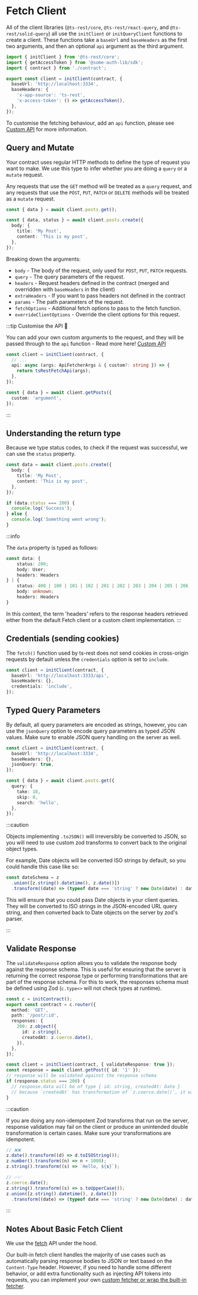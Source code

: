 # Fetch Client

All of the client libraries (`@ts-rest/core`, `@ts-rest/react-query`, and `@ts-rest/solid-query`) all use the `initClient` or `initQueryClient` functions to create a client. These functions take a `baseUrl` and `baseHeaders` as the first two arguments, and then an optional `api` argument as the third argument.

```typescript
import { initClient } from '@ts-rest/core';
import { getAccessToken } from '@some-auth-lib/sdk';
import { contract } from './contract';

export const client = initClient(contract, {
  baseUrl: 'http://localhost:3334',
  baseHeaders: {
    'x-app-source': 'ts-rest',
    'x-access-token': () => getAccessToken(),
  },
});
```

To customise the fetching behaviour, add an `api` function, please see [Custom API](/core/custom.md) for more information.

## Query and Mutate

Your contract uses regular HTTP methods to define the type of request you want to make. We use this type to infer whether you are doing a `query` or a `mutate` request.

Any requests that use the `GET` method will be treated as a `query` request, and any requests that use the `POST`, `PUT`, `PATCH` or `DELETE` methods will be treated as a `mutate` request.

```typescript
const { data } = await client.posts.get();

const { data, status } = await client.posts.create({
  body: {
    title: 'My Post',
    content: 'This is my post',
  },
});
```

Breaking down the arguments:

- `body` - The body of the request, only used for `POST`, `PUT`, `PATCH` requests.
- `query` - The query parameters of the request.
- `headers` - Request headers defined in the contract (merged and overridden with `baseHeaders` in the client)
- `extraHeaders` - If you want to pass headers not defined in the contract
- `params` - The path parameters of the request.
- `fetchOptions` - Additional fetch options to pass to the fetch function.
- `overrideClientOptions` - Override the client options for this request.

:::tip Customise the API 🎨

You can add your own custom arguments to the request, and they will be passed through to the `api` function - Read more here! [Custom API](/core/custom.md)

```typescript
const client = initClient(contract, {
  // ...
  api: async (args: ApiFetcherArgs & { custom?: string }) => {
    return tsRestFetchApi(args);
  },
});

const { data } = await client.getPosts({
  custom: 'argument',
});
```

:::

## Understanding the return type

Because we type status codes, to check if the request was successful, we can use the `status` property.

```typescript
const data = await client.posts.create({
  body: {
    title: 'My Post',
    content: 'This is my post',
  },
});

if (data.status === 200) {
  console.log('Success');
} else {
  console.log('Something went wrong');
}
```

:::info

The `data` property is typed as follows:

```typescript
const data: {
    status: 200;
    body: User;
    headers: Headers
} | {
    status: 400 | 100 | 101 | 102 | 201 | 202 | 203 | 204 | 205 | 206 | 207 | 300 | 301 | 302 | 303 | 304 | 305 | 307 | ... 36 more ... | 511;
    body: unknown;
    headers: Headers
}
```

In this context, the term 'headers' refers to the response headers retrieved either from the default Fetch client or a custom client implementation.
:::

## Credentials (sending cookies)

The `fetch()` function used by ts-rest does not send cookies in cross-origin requests by default unless the `credentials`
option is set to `include`.

```typescript
const client = initClient(contract, {
  baseUrl: 'http://localhost:3333/api',
  baseHeaders: {},
  credentials: 'include',
});
```

## Typed Query Parameters

By default, all query parameters are encoded as strings, however, you can use the `jsonQuery` option to encode query parameters as typed JSON values.
Make sure to enable JSON query handling on the server as well.

```typescript
const client = initClient(contract, {
  baseUrl: 'http://localhost:3334',
  baseHeaders: {},
  jsonQuery: true,
});

const { data } = await client.posts.get({
  query: {
    take: 10,
    skip: 0,
    search: 'hello',
  },
});
```

:::caution

Objects implementing `.toJSON()` will irreversibly be converted to JSON, so you will need to use custom zod transforms to convert back to the original object types.

For example, Date objects will be converted ISO strings by default, so you could handle this case like so:

```typescript
const dateSchema = z
  .union([z.string().datetime(), z.date()])
  .transform((date) => (typeof date === 'string' ? new Date(date) : date));
```

This will ensure that you could pass Date objects in your client queries. They will be converted to ISO strings in the JSON-encoded URL query string, and then converted back to Date objects on the server by zod's parser.

:::

## Validate Response

The `validateResponse` option allows you to validate the response body against the response schema. This is useful for ensuring that the server is returning the correct response type or performing transformations that are part of the response schema. For this to work, the responses schema must be defined using Zod (`c.type<>` will not check types at runtime).

```typescript
const c = initContract();
export const contract = c.router({
  method: 'GET',
  path: '/post/:id',
  responses: {
    200: z.object({
      id: z.string(),
      createdAt: z.coerce.date(),
    }),
  },
});

const client = initClient(contract, { validateResponse: true });
const response = await client.getPost({ id: '1' });
// response will be validated against the response schema
if (response.status === 200) {
  // response.data will be of type { id: string, createdAt: Date }
  // because `createdAt` has transformation of `z.coerce.date()`, it will parse any string date into a Date object
}
```

:::caution

If you are doing any non-idempotent Zod transforms that run on the server, response validation may fail on the client or produce an unintended double transformation is certain cases. Make sure your transformations are idempotent.

```typescript
// ❌❌
z.date().transform((d) => d.toISOString());
z.number().transform((n) => n + 1000);
z.string().transform((s) => `Hello, ${s}`);

// ✅✅
z.coerce.date();
z.string().transform((s) => s.toUpperCase());
z.union([z.string().datetime(), z.date()])
  .transform((date) => (typeof date === 'string' ? new Date(date) : date));
```

:::

## Notes About Basic Fetch Client

We use the [fetch](https://developer.mozilla.org/en-US/docs/Web/API/Fetch_API/Using_Fetch) API under the hood.

Our built-in fetch client handles the majority of use cases such as automatically parsing response bodies to JSON or text based on the `Content-Type` header.
However, if you need to handle some different behavior, or add extra functionality such as injecting API tokens into requests, you can implement your own
[custom fetcher or wrap the built-in fetcher](custom.md).

